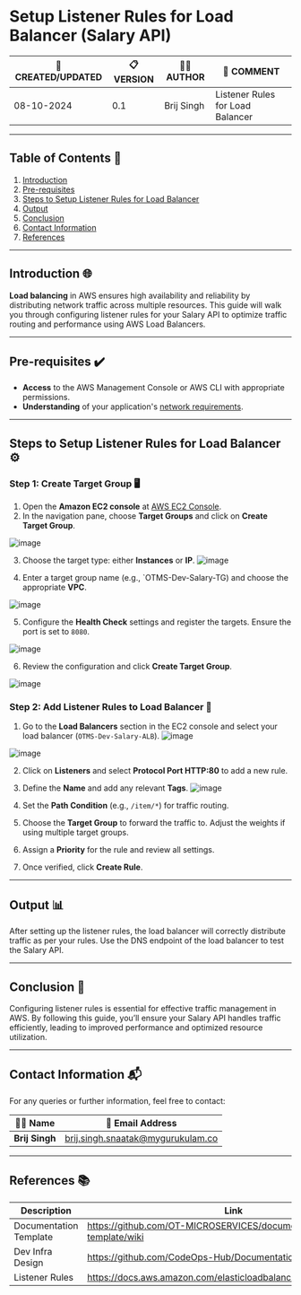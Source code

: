 # **Setup Listener Rules for Load Balancer (Salary API)**


| 📅 CREATED/UPDATED | 📋 VERSION | 👨‍💻 AUTHOR | 📝 COMMENT |
|--------------------|------------|--------------|--------------------------------|
| 08-10-2024         | 0.1        | Brij Singh   | Listener Rules for Load Balancer            |


---

## **Table of Contents** 📑
1. [Introduction](#Introduction)
2. [Pre-requisites](#Pre-requisites)
3. [Steps to Setup Listener Rules for Load Balancer](#Steps-to-setup-Listener-Rules-for-Load-Balancer)
4. [Output](#Output)
5. [Conclusion](#Conclusion)
6. [Contact Information](#Contact-Information)
7. [References](#References)

---

## **Introduction** 🌐
**Load balancing** in AWS ensures high availability and reliability by distributing network traffic across multiple resources. This guide will walk you through configuring listener rules for your Salary API to optimize traffic routing and performance using AWS Load Balancers.

---

## **Pre-requisites** ✔️
- **Access** to the AWS Management Console or AWS CLI with appropriate permissions.
- **Understanding** of your application's [network requirements](https://github.com/mygurukulam-p10/Documentation-P10-Snaatak/blob/main/Cloud%20Infra%20Design/Cloud%20Infra%20Design%2030K%20feet/Readme.md).

---

## **Steps to Setup Listener Rules for Load Balancer** ⚙️

### **Step 1: Create Target Group** 🖥️
1. Open the **Amazon EC2 console** at [AWS EC2 Console](https://console.aws.amazon.com/ec2/).
2. In the navigation pane, choose **Target Groups** and click on **Create Target Group**.

 ![image](https://github.com/user-attachments/assets/f95a951b-479b-40d0-ae5e-8e4d29a55f68)
  
3. Choose the target type: either **Instances** or **IP**.
![image](https://github.com/user-attachments/assets/8b565cbe-2b2d-4e06-8422-ede712b9ce8c)

4. Enter a target group name (e.g., `OTMS-Dev-Salary-TG) and choose the appropriate **VPC**.
 
![image](https://github.com/user-attachments/assets/0b320c47-b20e-426b-bb21-3572a0d0c94f)

  
5. Configure the **Health Check** settings and register the targets. Ensure the port is set to `8080`.

![image](https://github.com/user-attachments/assets/5faf012e-4736-49b4-a462-73d9f7bc8221)

6. Review the configuration and click **Create Target Group**.

![image](https://github.com/user-attachments/assets/8e194483-8ffc-44bb-ac25-be015f48cd67)

### **Step 2: Add Listener Rules to Load Balancer** 🔄
1. Go to the **Load Balancers** section in the EC2 console and select your load balancer (`OTMS-Dev-Salary-ALB`).
![image](https://github.com/user-attachments/assets/93401816-7bbb-41a2-9dc0-5bff7fe272db)

![image](https://github.com/user-attachments/assets/db927234-f1ed-4d8f-a265-673ea050919a)


2. Click on **Listeners** and select **Protocol Port HTTP:80** to add a new rule.
  
3. Define the **Name** and add any relevant **Tags**.
![image](https://github.com/user-attachments/assets/fcce0547-520b-4ea9-a981-a2c992ee9b54)

4. Set the **Path Condition** (e.g., `/item/*`) for traffic routing.
 
5. Choose the **Target Group** to forward the traffic to. Adjust the weights if using multiple target groups.
6. Assign a **Priority** for the rule and review all settings.
7. Once verified, click **Create Rule**.

---

## **Output** 📊
After setting up the listener rules, the load balancer will correctly distribute traffic as per your rules. Use the DNS endpoint of the load balancer to test the Salary API.

---

## **Conclusion** 🎯
Configuring listener rules is essential for effective traffic management in AWS. By following this guide, you’ll ensure your Salary API handles traffic efficiently, leading to improved performance and optimized resource utilization.

---

## **Contact Information** 📬

For any queries or further information, feel free to contact:

| 👨‍💻 Name | 📧 Email Address |
|---------------|-------------------------------------|
| **Brij Singh**| brij.singh.snaatak@mygurukulam.co   |

---

## **References** 📚

| Description               | Link                                                                 |
| --------------------------| -------------------------------------------------------------------- |
| Documentation Template     | https://github.com/OT-MICROSERVICES/documentation-template/wiki     |
| Dev Infra Design           | https://github.com/CodeOps-Hub/Documentation/blob/main/...          |
| Listener Rules             | https://docs.aws.amazon.com/elasticloadbalancing/latest/application |

